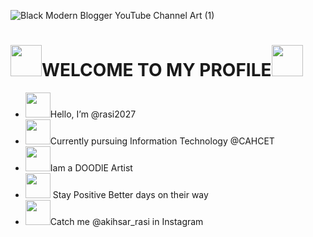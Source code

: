 ![Black Modern Blogger YouTube Channel Art (1)](https://user-images.githubusercontent.com/111967006/197776204-ea607e3c-27ec-41e3-8637-34459798e83c.gif)



# <img src="https://user-images.githubusercontent.com/111967006/199493127-7ee1c949-31d0-48d4-9754-9b4105912978.gif" width="50px">**WELCOME TO MY PROFILE**<img src="https://user-images.githubusercontent.com/111967006/199493127-7ee1c949-31d0-48d4-9754-9b4105912978.gif" width="50px"> 
- <img src="https://user-images.githubusercontent.com/111967006/199498234-e943addd-0e65-4818-ba02-29a9226ce881.gif" width="40px">Hello, I’m @rasi2027
- <img src="https://user-images.githubusercontent.com/111967006/199498349-717fdd72-24f3-4b54-91d9-b62d5c3e4c00.gif" width="40px">Currently pursuing Information Technology @CAHCET
- <img src="https://user-images.githubusercontent.com/111967006/199495870-dca9f08e-0003-46f0-9bb9-c6eefba00b55.gif" width="40px">Iam a DOODlE Artist
- <img src="https://user-images.githubusercontent.com/111967006/199498480-0db208c7-ffd1-48d0-8532-4756fe879239.gif" width="40px"> Stay Positive Better days on their way
- <img src="https://user-images.githubusercontent.com/111967006/199496454-cc24ea7c-f29b-41e9-99b0-0c67c7444e24.gif" width="40px">Catch me @akihsar_rasi in Instagram 

<!---
rasi2027/rasi2027 is a ✨ special ✨ repository because its `README.md` (this file) appears on your GitHub profile.
You can click the Preview link to take a look at your changes.
--->
